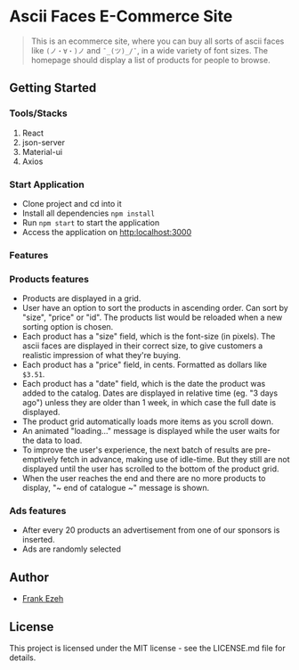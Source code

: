 # Ascii Faces E-Commerce Site
> This is an ecommerce site, where you can buy all sorts of ascii faces like `(ノ・∀・)ノ` and `¯_(ツ)_/¯`, in a wide variety of font sizes. The homepage should display a list of products for people to browse.

## Getting Started

### Tools/Stacks

1. React
2. json-server
3. Material-ui
4. Axios

### Start Application

- Clone project and cd into it
- Install all dependencies `npm install`
- Run `npm start` to start the application
- Access the application on [http:localhost:3000](http:localhost:3000)

### Features

 ### Products features
 * Products are displayed in a grid.
 * User have an option to sort the products in ascending order. Can sort by "size", "price" or "id". The products list would be reloaded when a new sorting option is chosen.
 * Each product has a "size" field, which is the font-size (in pixels). The ascii faces are displayed in their correct size, to give customers a realistic impression of what they're buying.
 * Each product has a "price" field, in cents. Formatted as dollars like `$3.51`.
 * Each product has a "date" field, which is the date the product was added to the catalog. Dates are displayed in relative time (eg. "3 days ago") unless they are older than 1 week, in which case the full date is displayed.
 * The product grid automatically loads more items as you scroll down.
 * An animated "loading..." message is displayed while the user waits for the data to load.
 * To improve the user's experience, the next batch of results are pre-emptively fetch in advance, making use of idle-time. But they still are not displayed until the user has scrolled to the bottom of the product grid.
 * When the user reaches the end and there are no more products to display, "~ end of catalogue ~" message is shown.

 ### Ads features
 * After every 20 products an advertisement from one of our sponsors is inserted.
 * Ads are randomly selected


## Author
*  [Frank Ezeh](https://www.linkedin.com/in/frank-ezeh-7a79a0182)

## License
This project is licensed under the MIT license - see the LICENSE.md file for details.
```